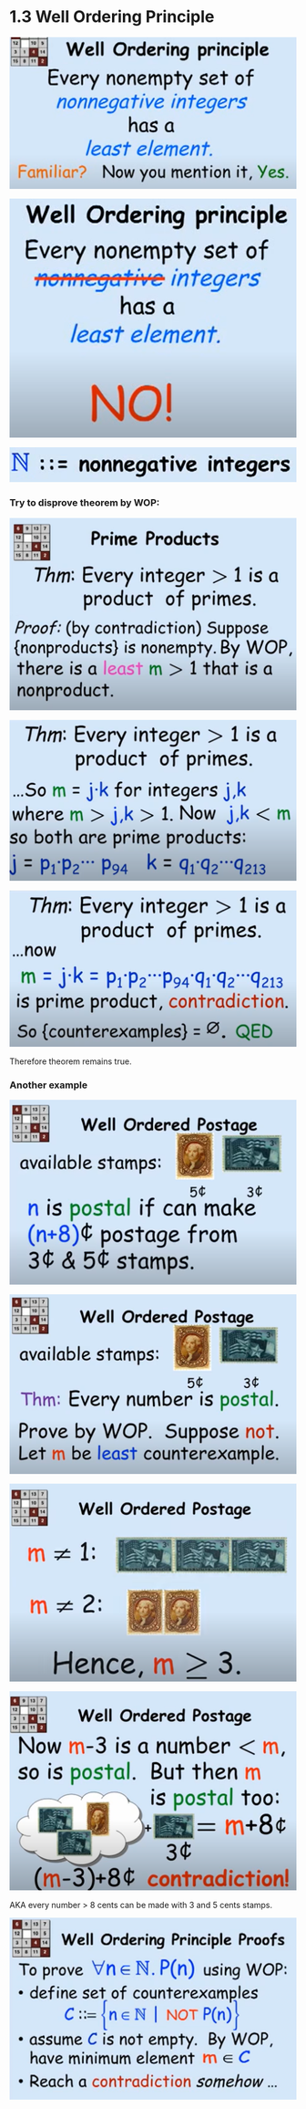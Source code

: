 # 1.3 Well Ordering Principle

![](<../../../.gitbook/assets/image (55).png>)

![Because -1 is not the least 'integer'](<../../../.gitbook/assets/image (56).png>)

![](<../../../.gitbook/assets/image (57).png>)

### &#x20; Try to disprove theorem by WOP:

![](<../../../.gitbook/assets/image (58).png>)

![](<../../../.gitbook/assets/image (59).png>)

![](<../../../.gitbook/assets/image (60).png>)

Therefore theorem remains true.

### Another example

![](<../../../.gitbook/assets/image (62).png>)

![](<../../../.gitbook/assets/image (61).png>)

![m cannot be 0, 1 or 2](<../../../.gitbook/assets/image (64).png>)

![](<../../../.gitbook/assets/image (63).png>)

AKA every number > 8 cents can be made with 3 and 5 cents stamps.



![or by proving P(n), no contradiction](<../../../.gitbook/assets/image (65).png>)

